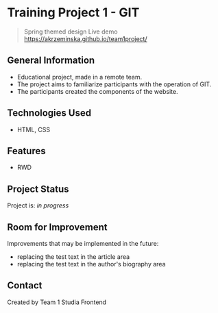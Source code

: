 # Training Project 1 - GIT
> Spring themed design
> Live demo https://akrzeminska.github.io/team1project/

## General Information
- Educational project, made in a remote team.
- The project aims to familiarize participants with the operation of GIT.
- The participants created the components of the website.

## Technologies Used
- HTML, CSS

## Features
- RWD

## Project Status
Project is: _in progress_

## Room for Improvement
Improvements that may be implemented in the future:
- replacing the test text in the article area
- replacing the test text in the author's biography area

## Contact
Created by Team 1 Studia Frontend












